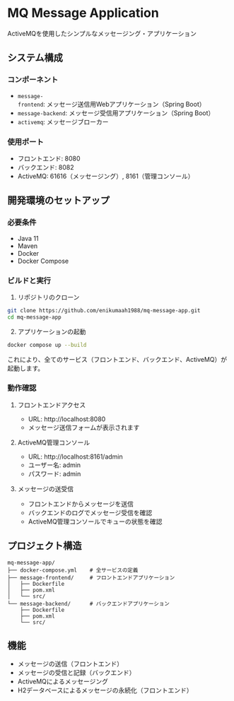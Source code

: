 # MQ Message Application

ActiveMQを使用したシンプルなメッセージング・アプリケーション

## システム構成

### コンポーネント
- `message-frontend`: メッセージ送信用Webアプリケーション（Spring Boot）
- `message-backend`: メッセージ受信用アプリケーション（Spring Boot）
- `activemq`: メッセージブローカー

### 使用ポート
- フロントエンド: 8080
- バックエンド: 8082
- ActiveMQ: 61616（メッセージング）, 8161（管理コンソール）

## 開発環境のセットアップ

### 必要条件
- Java 11
- Maven
- Docker
- Docker Compose

### ビルドと実行

1. リポジトリのクローン
```bash
git clone https://github.com/enikumaah1988/mq-message-app.git
cd mq-message-app
```

2. アプリケーションの起動
```bash
docker compose up --build
```

これにより、全てのサービス（フロントエンド、バックエンド、ActiveMQ）が起動します。

### 動作確認

1. フロントエンドアクセス
   - URL: http://localhost:8080
   - メッセージ送信フォームが表示されます

2. ActiveMQ管理コンソール
   - URL: http://localhost:8161/admin
   - ユーザー名: admin
   - パスワード: admin

3. メッセージの送受信
   - フロントエンドからメッセージを送信
   - バックエンドのログでメッセージ受信を確認
   - ActiveMQ管理コンソールでキューの状態を確認

## プロジェクト構造

```
mq-message-app/
├── docker-compose.yml    # 全サービスの定義
├── message-frontend/     # フロントエンドアプリケーション
│   ├── Dockerfile
│   ├── pom.xml
│   └── src/
└── message-backend/      # バックエンドアプリケーション
    ├── Dockerfile
    ├── pom.xml
    └── src/
```

## 機能
- メッセージの送信（フロントエンド）
- メッセージの受信と記録（バックエンド）
- ActiveMQによるメッセージング
- H2データベースによるメッセージの永続化（フロントエンド） 